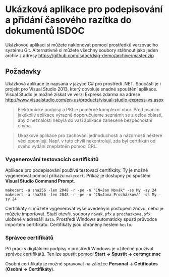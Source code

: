 ﻿# Ukázková aplikace pro podepisování a přidání časového razítka do dokumentů ISDOC

Ukázkovou aplikaci si můžete naklonovat pomocí prostředků verzovacího systému Git. Alternativně
si můžete všechny soubory stáhnout jako jeden archiv z adresy https://github.com/isdoc/dsig-demo/archive/master.zip

## Požadavky

Ukázková aplikace je napsaná v jazyce C# pro prostředí .NET. Součástí je i projekt pro Visual
Studio 2013, který dovoluje snadné spouštění aplikace. Visual Studio je možné získat ve verzi Express zdarma
na adrese http://www.visualstudio.com/en-us/products/visual-studio-express-vs.aspx

> Elektronické podpisy a PKI je poměrně komplexní obor. Před psaním jakékoliv aplikace
> výrazně doporučujeme seznámit se z celou oblastí, aby z neznalosti nebyla do vaší aplikace
> zanesene bezpečnostní chyba.

> Ukázkové aplikace pro zachování jednoduchosti a názornosti některé věci opomíjejí.
> Např. v tuto chvíli nekontrolují, zda byl certifikán od svého vydání zneplatněn pomocí CRL.

### Vygenerování testovacích certifikátů

Aplikace pro podepisování používá testovací certifikáty. Ty je možné vygenerovat pomocí příkazu `makecert`.
Příkaz je dostupný po spuštění **Visual Studio Command Prompt**.

````
makecert -a sha256 -len 2048 -r -pe -n "CN=Jan Novák" -ss My -sy 24
makecert -a sha256 -len 2048 -r -pe -n "CN=Jana Procházková" -ss My -sy 24
````

Certifikáty si můžete vygenerovat výše uvedeným postupem znovu, nebo je můžete importovat. Stačí
otevřít soubory `novak.pfx` a `prochazkova.pfx` uložené v adresáři `data`. Prostředí Windows automaticky
spustí průvodce importem certifikátu. Certifikáty jsou chráněny heslem `heslo`.

### Správce certifikátů

Při práci s digitálními podpisy v prostředí Windows je užitečné používat správce certifikátů. Ten lze spustit pomocí **Start -> Spustit -> 
certmgr.msc**

Osobní certifikáty je možné spravovat na záložce **Personal -> Cetificates** (**Osobní -> Certifikáty**).



